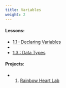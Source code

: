 ```yaml
---
title: Variables
weight: 2
---
```

#### Lessons:

* [1.1 : Declaring Variables](https://coding-for-the-web.lsupathways.org/1_variables/declaring_variables/)
*
* [1.3 : Data Types](https://coding-for-the-web.lsupathways.org/1_variables/data_types/)

#### Projects:

* 1. [Rainbow Heart Lab](https://coding-for-the-web.lsupathways.org/1_variables/heart_project/)